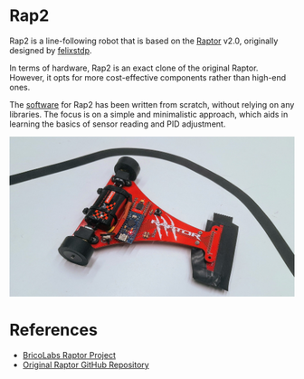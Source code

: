 # Rap2

Rap2 is a line-following robot that is based on the [Raptor](https://github.com/felixstdp/raptor) v2.0, originally designed by [felixstdp](https://bricolabs.cc/wiki/user/felixstdp).

In terms of hardware, Rap2 is an exact clone of the original Raptor. However, it opts for more cost-effective components rather than high-end ones.

The [software](rap2.ino) for Rap2 has been written from scratch, without relying on any libraries. The focus is on a simple and minimalistic approach, which aids in learning the basics of sensor reading and PID adjustment.

![Rap2 Robot](rap2.jpg)

# References

- [BricoLabs Raptor Project](https://bricolabs.cc/wiki/proyectos/raptor)
- [Original Raptor GitHub Repository](https://github.com/felixstdp/raptor)